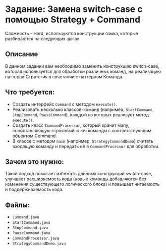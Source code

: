 # Задание: Замена switch-case с помощью Strategy + Command

Сложность - Hard, используются конструкции языка, которые разбираются на следующих шагах

## Описание

В данном задании вам необходимо заменить конструкцию switch-case, которая используется для обработки различных команд,
на реализацию паттерна Стратегия в сочетании с паттерном Команда.

## Что требуется:

- Создать интерфейс `Command` с методом `execute()`.
- Реализовать несколько классов-команд (например, `StartCommand`, `StopCommand`, `PauseCommand`), каждый из которых
  реализует метод `execute()`.
- Создать класс `CommandProcessor`, который хранит мапу, сопоставляющую строковый ключ команды с соответствующим
  объектом Command.
- В классе с методом `main` (например, `StrategyCommandDemo`) считать входящую команду 
  и передать её в `CommandProcessor` для обработки.

## Зачем это нужно:

Такой подход помогает избежать длинных конструкций switch-case, улучшает расширяемость кода (новые команды добавляются
без изменения существующего логического блока) и повышает читаемость и поддерживаемость кода.

## Файлы:

- `Command.java`
- `StartCommand.java`
- `StopCommand.java`
- `PauseCommand.java`
- `CommandProcessor.java`
- `StrategyCommandDemo.java`
